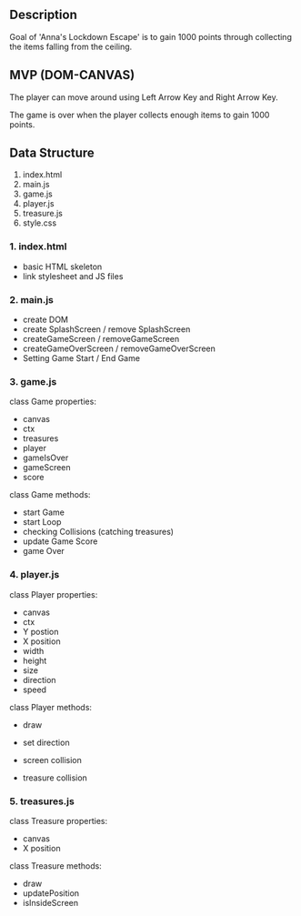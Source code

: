 <h2>Description</h2>

Goal of 'Anna's Lockdown Escape' is to gain 1000 points through collecting the items falling from the ceiling. 



<h2>MVP (DOM-CANVAS)</h2>

The player can move around using Left Arrow Key and Right Arrow Key.

The game is over when the player collects enough items to gain 1000 points. 



<h2>Data Structure</h2>

1. index.html
2. main.js
3. game.js
4. player.js
5. treasure.js
6. style.css



<h3>1. index.html</h3>

- basic HTML skeleton
- link stylesheet and JS files



<h3>2. main.js</h3>

- create DOM
- create SplashScreen / remove SplashScreen
- createGameScreen / removeGameScreen
- createGameOverScreen / removeGameOverScreen
- Setting Game Start / End Game



<h3>3. game.js</h3>

class Game properties:

- canvas
- ctx
- treasures
- player
- gameIsOver
- gameScreen
- score



class Game methods:

- start Game
- start Loop
- checking Collisions (catching treasures)
- update Game Score
- game Over



<h3>4. player.js</h3>

class Player properties:

- canvas
- ctx
- Y postion
- X position
- width
- height
- size
- direction
- speed


class Player methods:

- draw

- set direction

- screen collision

- treasure collision

  

<h3>5. treasures.js</h3>

class Treasure properties:

- canvas
- X position



class Treasure methods:

- draw
- updatePosition
- isInsideScreen





